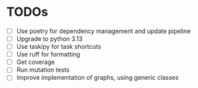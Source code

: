 # TODOs

- [ ] Use poetry for dependency management and update pipeline
- [ ] Upgrade to python 3.13
- [ ] Use taskipy for task shortcuts
- [ ] Use ruff for formatting
- [ ] Get coverage
- [ ] Run mutation tests
- [ ] Improve implementation of graphs, using generic classes